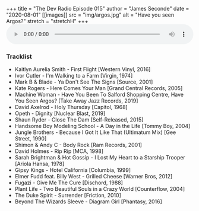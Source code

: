 +++
title = "The Dev Radio Episode 015"
author = "James Seconde"
date = "2020-08-01"
[[images]]
  src = "img/argos.jpg"
  alt = "Have you seen Argos?"
  stretch = "stretchH"
+++
<AUDIO
    style="width:100%;"
    controls
    src="https://devtheatre.s3-eu-west-1.amazonaws.com/The+Dev+Radio+015.mp3">
    https://devtheatre.s3-eu-west-1.amazonaws.com/The+Dev+Radio+015.mp3
</AUDIO>

### Tracklist

* Kaitlyn Aurelia Smith - First Flight [Western Vinyl, 2016]
* Ivor Cutler - I'm Walking to a Farm [Virgin, 1974]
* Mark B & Blade - Ya Don't See The Signs [Source, 2001]
* Kate Rogers - Here Comes Your Man [Grand Central Records, 2005]
* Machine Woman - Have You Been To Salford Shopping Centre, Have You Seen Argos? [Take Away Jazz Records, 2019]
* David Axelrod - Holy Thursday [Capitol, 1968]
* Opeth - Dignity [Nuclear Blast, 2019]
* Shaun Ryder - Close The Dam [Self-Released, 2015]
* Handsome Boy Modeling School - A Day in the Life [Tommy Boy, 2004]
* Jungle Brothers - Because I Got It Like That (Ultimatum Mix) [Gee Street, 1990]
* Shimon & Andy C - Body Rock [Ram Records, 2001]
* David Holmes - Rip Rip [MCA, 1998]
* Sarah Brightman & Hot Gossip - I Lost My Heart to a Starship Trooper [Ariola Hansa, 1978]
* Gipsy Kings - Hotel California [Columbia, 1999]
* Elmer Fudd feat. Billy West - Grilled Cheese [Warner Bros, 2012]
* Fugazi - Give Me The Cure [Dischord, 1988]
* Plant Life - Two Beautiful Souls in a Crazy World [Counterflow, 2004]
* The Duke Spirit - Surrender [Friction, 2010]
* Beyond The Wizards Sleeve - Diagram Girl [Phantasy, 2016]
